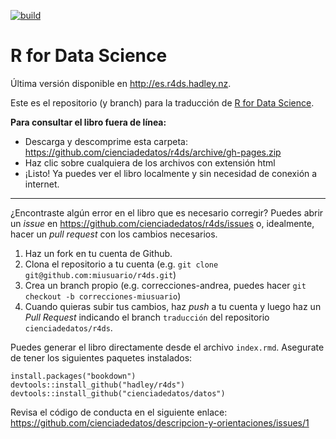 <!-- badges: start -->
[![build](https://github.com/cienciadedatos/r4ds/workflows/build_book/badge.svg)](https://github.com/cienciadedatos/r4ds/actions)
<!-- badges: end -->

# R for Data Science

Última versión disponible en http://es.r4ds.hadley.nz.

Este es el repositorio (y branch) para la traducción de [R for Data Science](http://r4ds.had.co.nz).

**Para consultar el libro fuera de línea:**
* Descarga y descomprime esta carpeta: https://github.com/cienciadedatos/r4ds/archive/gh-pages.zip
* Haz clic sobre cualquiera de los archivos con extensión html
* ¡Listo! Ya puedes ver el libro localmente y sin necesidad de conexión a internet.

--- 

¿Encontraste algún error en el libro que es necesario corregir? Puedes abrir un _issue_ en https://github.com/cienciadedatos/r4ds/issues o, idealmente, hacer un _pull request_ con los cambios necesarios. 

1. Haz un fork en tu cuenta de Github.
2. Clona el repositorio a tu cuenta (e.g. `git clone git@github.com:miusuario/r4ds.git`)
3. Crea un branch propio (e.g. correcciones-andrea, puedes hacer `git checkout -b correcciones-miusuario`)
4. Cuando quieras subir tus cambios, haz _push_ a tu cuenta y luego haz un *Pull Request* indicando el branch `traducción` del repositorio `cienciadedatos/r4ds`.

Puedes generar el libro directamente desde el archivo `index.rmd`. Asegurate de tener los siguientes paquetes instalados:

```{r}
install.packages("bookdown")
devtools::install_github("hadley/r4ds")
devtools::install_github("cienciadedatos/datos")
```

Revisa el código de conducta en el siguiente enlace: https://github.com/cienciadedatos/descripcion-y-orientaciones/issues/1
